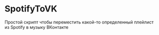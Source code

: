 # SpotifyToVK

Простой скрипт чтобы переместить какой-то определенный плейлист из Spotify в музыку ВКонтакте
